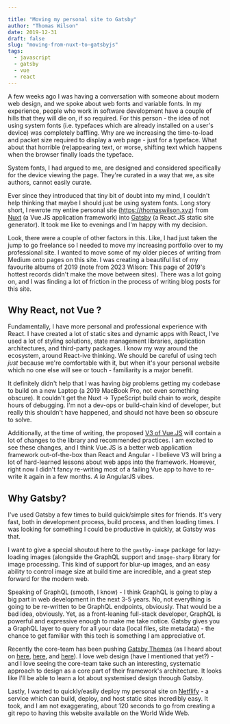 ```yaml
---

title: "Moving my personal site to Gatsby"
author: "Thomas Wilson"
date: 2019-12-31
draft: false
slug: "moving-from-nuxt-to-gatsbyjs"
tags:
  - javascript
  - gatsby
  - vue
  - react
---
```


A few weeks ago I was having a conversation with someone about modern web design, and we spoke about web fonts and variable fonts. In my experience, people who work in software development have a couple of hills that they will die on, if so required. For this person - the idea of not using system fonts (i.e. typefaces which are already installed on a user's device) was completely baffling. Why are we increasing the time-to-load and packet size required to display a web page - just for a typeface. What about that horrible (re)appearing text, or worse, shifting text which happens when the browser finally loads the typeface.

System fonts, I had argued to me, are designed and considered specifically for the device viewing the page. They're curated in a way that we, as site authors, cannot easily curate.

Ever since they introduced that tiny bit of doubt into my mind, I couldn't help thinking that maybe I should just be using system fonts. Long story short, I rewrote my entire personal site (https://thomaswilson.xyz) from [Nuxt](https://nuxtjs.org) (a Vue.JS application framework) into [Gatsby](https://www.gatsbyjs.org) (a React.JS static site generator). It took me like to evenings and I'm happy with my decision.

Look, there were a couple of other factors in this. Like, I had just taken the jump to go freelance so I needed to move my increasing portfolio over to my professional site. I wanted to move some of my older pieces of writing from Medium onto pages on this site. I was creating a beautiful list of my favourite albums of 2019 (note from 2023 Wilson: This page of 2019's hottest records didn't make the move between sites). There was a lot going on, and I was finding a lot of friction in the process of writing blog posts for this site.

## Why React, not Vue ?

Fundamentally, I have more personal and professional experience with React. I have created a lot of static sites and dynamic apps with React, I've used a lot of styling solutions, state management libraries, application architectures, and third-party packages. I know my way around the ecosystem, around React-ive thinking. We should be careful of using tech _just_ because we're comfortable with it, but when it's your personal website which no one else will see or touch - familiarity is a major benefit.

It definitely didn't help that I was having _big_ problems getting my codebase to build on a new Laptop (a 2019 MacBook Pro, not even something obscure). It couldn't get the Nuxt -> TypeScript build chain to work, despite hours of debugging. I'm not a dev-ops or build-chain kind of developer, but really this shouldn't have happened, and should not have been so obscure to solve.

Additionally, at the time of writing, the proposed [V3 of Vue.JS](https://medium.com/the-vue-point/plans-for-the-next-iteration-of-vue-js-777ffea6fabf?ref=madewithvuejs.com) will contain a lot of changes to the library and recommended practices. I am excited to see these changes, and I think Vue.JS is a better web application framework out-of-the-box than React and Angular - I believe V3 will bring a lot of hard-learned lessons about web apps into the framework. However, right now I didn't fancy re-writing most of a failing Vue app to have to re-write it again in a few months. _A la_ AngularJS vibes.

## Why Gatsby?

I've used Gatsby a few times to build quick/simple sites for friends. It's very fast, both in development process, build process, and then loading times. I was looking for something I could be productive in quickly, at Gatsby was that.

I want to give a special shoutout here to the `gastby-image` package for lazy-loading images (alongside the GraphQL support and `image-sharp` library for image processing. This kind of support for blur-up images, and an easy ability to control image size at build time are incredible, and a great step forward for the modern web.

Speaking of GraphQL (smooth, I know) - I think GraphQL is going to play a big part in web development in the next 3-5 years. No, not everything is going to be re-written to be GraphQL endpoints, obviously. That would be a bad idea, obviously. Yet, as a front-leaning full-stack developer, GraphQL is powerful and expressive enough to make me take notice. Gatsby gives you a GraphQL layer to query for all your data (local files, site metadata) - the chance to get familiar with this tech is something I am appreciative of.

Recently the core-team has been pushing [Gatsby Themes](https://www.gatsbyjs.org/docs/themes/what-are-gatsby-themes/) (as I heard about on [here](http://www.fullstackradio.com/115), [here](https://syntax.fm/show/150/gatsby-themes), and [here](https://syntax.fm/show/150/gatsby-themes)). I love web design (have I mentioned that yet?) - and I love seeing the core-team take such an interesting, systematic approach to design as a core part of their framework's architecture. It looks like I'll be able to learn a lot about systemised design through Gatsby.

Lastly, I wanted to quickly/easily deploy my personal site on [Netflify](https://www.netlify.com) - a service which can build, deploy, and host static sites incredibly easy. It took, and I am not exaggerating, about 120 seconds to go from creating a git repo to having this website available on the World Wide Web.
